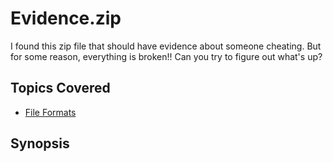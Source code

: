# Evidence.zip
I found this zip file that should have evidence about someone cheating. But for some reason, everything is broken!!
Can you try to figure out what's up?
## Topics Covered

- [File Formats](/forensics/what-are-file-formats/)
## Synopsis

